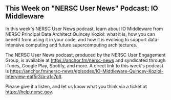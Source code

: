 ## This Week on "NERSC User News" Podcast: IO Middleware

In this week's NERSC User News podcast, learn about IO Middleware from NERSC
Principal Data Architect Quincey Koziol: what it is, how you can benefit from
using it in your code, and how it is evolving to support data-intensive
computing and future supercomputing architectures.

The NERSC User News podcast, produced by the NERSC User Engagement Group, is 
available at <https://anchor.fm/nersc-news> and syndicated through iTunes, 
Google Play, Spotify, and more. A direct link to this week's podcast is 
<https://anchor.fm/nersc-news/episodes/IO-Middleware-Quincey-Koziol-Interview-eaf5r3/a-a1c7plt>.

Please give it a listen, and let us know what you think via a ticket at
<https://help.nersc.gov>.
